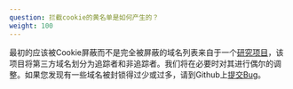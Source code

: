 ```yaml
---
question: 拦截cookie的黄名单是如何产生的？
weight: 100
---
```


最初的应该被Cookie屏蔽而不是完全被屏蔽的域名列表来自于一个[研究项目](https://jonathanmayer.org/papers_data/bau13.pdf)，该项目将第三方域名划分为追踪者和非追踪者。我们将在必要时对其进行偶尔的调整。如果您发现有一些域名被封锁得过少或过多，请到Github上[提交Bug](https://github.com/EFForg/privacybadger/issues)。
